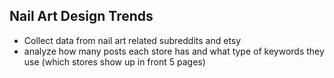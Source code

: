 
## Nail Art Design Trends
- Collect data from nail art related subreddits and etsy
- analyze how many posts each store has and what type of keywords they use (which stores show up in front 5 pages)
